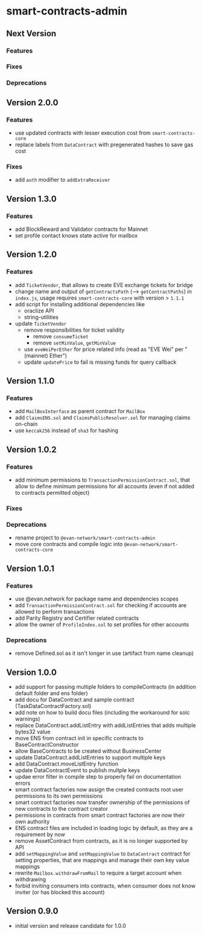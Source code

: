 # smart-contracts-admin

## Next Version
### Features
### Fixes
### Deprecations

## Version 2.0.0
### Features
- use updated contracts with lesser execution cost from `smart-contracts-core`
- replace labels from `DataContract` with pregenerated hashes to save gas cost

### Fixes
- add `auth` modifier to `addExtraReceiver`


## Version 1.3.0
### Features
- add BlockReward and Validator contracts for Mainnet
- set profile contact knows state active for mailbox

## Version 1.2.0
### Features
- add `TicketVendor`, that allows to create EVE exchange tickets for bridge
- change name and output of `getContractsPath` (--> `getContractPaths`) in `index.js`, usage requires `smart-contracts-core`  with version > `1.1.1`
- add script for installing additional dependencies like
  + oraclize API
  + string-utilities
- update `TicketVendor`
  + remove responsibilities for ticket validity
    * remove `consumeTicket`
    * remove `setMinValue`, `getMinValue`
  + use `eveWeiPerEther` for price related info (read as "EVE Wei" per "(mainnet) Ether")
  + update `updatePrice` to fail is missing funds for query callback

## Version 1.1.0
### Features
- add `MailBoxInterface` as parent contract for `MailBox`
- add `ClaimsENS.sol` and `ClaimsPublicResolver.sol` for managing claims on-chain
- use `keccak256` instead of `sha3` for hashing

## Version 1.0.2
### Features
- add minimum permissions to `TransactionPermissionContract.sol`, that allow to define minimum permissions for all accounts (even if not added to contracts permitted object)

### Fixes

### Deprecations
- rename project to `@evan-network/smart-contracts-admin`
- move core contracts and compile logic into `@evan-network/smart-contracts-core`


## Version 1.0.1
### Features
- use @evan.network for package name and dependencies scopes
- add `TransactionPermissionContract.sol` for checking if accounts are allowed to perform transactions
- add Parity Registry and Certifier related contracts
- allow the owner of `ProfileIndex.sol` to set profiles for other accounts

### Deprecations
- remove Defined.sol as it isn't longer in use (artifact from name cleanup)

## Version 1.0.0
- add support for passing multiple folders to compileContracts (in addition default folder and ens folder)
- add docu for DataContract and sample contract (TaskDataContractFactory.sol)
- add note on how to build docu files (including the workaround for solc warnings)
- replace DataContract.addListEntry with addListEntries that adds multiple bytes32 value
- move ENS from contract init in specific contracts to BaseContractConstructor
- allow BaseContracts to be created without BusinessCenter
- update DataContract.addListEntries to support multiple keys
- add DataContract.moveListEntry function
- update DataContractEvent to publish multple keys
- updae error filter in compile step to properly fail on documentation errors
- smart contract factories now assign the created contracts root user permissions to its own permissions
- smart contract factories now transfer ownership of the permissions of new contracts to the contract creator
- permissions in contracts from smart contract factories are now their own authority
- ENS contract files are included in loading logic by default, as they are a requirement by now
- remove AssetContract from contracts, as it is no longer supported by API
- add `setMappingValue` and `setMappingValue` to `DataContract` contract for setting properties, that are mappings and manage their own key value mappings
- rewrite `Mailbox.withdrawFromMail` to require a target account when withdrawing
- forbid inviting consumers into contracts, when consumer does not know inviter (or has blocked this account)

## Version 0.9.0
- initial version and release candidate for 1.0.0
